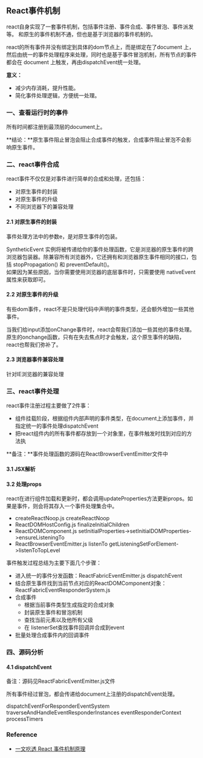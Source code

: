 
## React事件机制

react自身实现了一套事件机制，包括事件注册、事件合成、事件冒泡、事件派发等。 
和原生的事件机制不通，但也是基于浏览器的事件机制的。

react的所有事件并没有绑定到具体的dom节点上，而是绑定在了document 上，然后由统一的事件处理程序来处理，同时也是基于事件冒泡机制，所有节点的事件都会在 document 上触发，再由dispatchEvent统一处理。

**意义：**

* 减少内存消耗，提升性能。
* 简化事件处理逻辑，方便统一处理。


### 一、查看运行时的事件

所有时间都注册到最顶层的document上。

**结论：**原生事件阻止冒泡会阻止合成事件的触发，合成事件阻止冒泡不会影响原生事件。


### 二、react事件合成

react事件不仅仅是对事件进行简单的合成和处理，还包括：

* 对原生事件的封装
* 对原生事件的升级
* 不同浏览器下的兼容处理

#### 2.1 对原生事件的封装
事件处理方法中的参数e，是对原生事件的包装。

SyntheticEvent 实例将被传递给你的事件处理函数，它是浏览器的原生事件的跨浏览器包装器。除兼容所有浏览器外，它还拥有和浏览器原生事件相同的接口，包括 stopPropagation() 和 preventDefault()。  
如果因为某些原因，当你需要使用浏览器的底层事件时，只需要使用 nativeEvent 属性来获取即可。

#### 2.2 对原生事件的升级
有些dom事件，react不是只处理代码中声明的事件类型，还会额外增加一些其他事件。

当我们给input添加onChange事件时，react会帮我们添加一些其他的事件处理。
原生的onchange函数，只有在失去焦点时才会触发，这个原生事件的缺陷，react也帮我们弥补了。


#### 2.3 浏览器事件兼容处理
针对IE浏览器的兼容处理

### 三、react事件处理
react事件注册过程主要做了2件事：

* 组件挂载阶段，根据组件内部声明的事件类型，在document上添加事件，并指定统一的事件处理dispatchEvent
* 把react组件内的所有事件都存放到一个对象里，在事件触发时找到对应的方法执

**备注：**事件处理函数的源码在ReactBrowserEventEmitter文件中

#### 3.1 JSX解析

#### 3.2 处理props

react在进行组件加载和更新时，都会调用updateProperties方法更新props。如果是事件，则会将其存入一个事件处理集合中。

* createReactNoop.js createReactNoop
* ReactDOMHostConfig.js finalizeInitialChildren
* ReactDOMComponent.js setInitialProperties->setInitialDOMProperties->ensureListeningTo
* ReactBrowserEventEmitter.js listenTo getListeningSetForElement->listenToTopLevel

事件触发过程总结为主要下面几个步骤：

* 进入统一的事件分发函数：ReactFabricEventEmitter.js dispatchEvent
* 结合原生事件找到当前节点对应的ReactDOMComponent对象：ReactFabricEventResponderSystem.js 
* 合成事件
	* 根据当前事件类型生成指定的合成对象
	* 封装原生事件和冒泡机制
	* 查找当前元素以及他所有父级
	* 在 listenerSet查找事件回调并合成到event
* 批量处理合成事件内的回调事件


### 四、源码分析
#### 4.1 dispatchEvent

备注：源码见ReactFabricEventEmitter.js文件

所有事件经过冒泡，都会传递给document上注册的dispatchEvent处理。

dispatchEventForResponderEventSystem traverseAndHandleEventResponderInstances eventResponderContext processTimers

### Reference
* [一文吃透 React 事件机制原理](https://mp.weixin.qq.com/s/8KrgoeLSuZ5-p-0cDZeb8A)